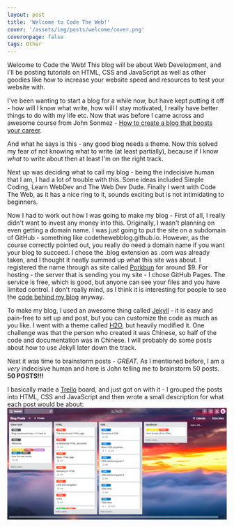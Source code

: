 ```yaml
---
layout: post
title: 'Welcome to Code The Web!'
cover: '/assets/img/posts/welcome/cover.png'
coveronpage: false
tags: Other
---
```


Welcome to Code the Web! This blog will be about Web Development, and I'll be posting tutorials on HTML, CSS and JavaScript as well as other goodies like how to increase your website speed and resources to test your website with.

I've been wanting to start a blog for a while now, but have kept putting it off - how will I know what write, how will I stay motivated, I really have better things to do with my life etc. Now that was before I came across and awesome course from John Sonmez - [How to create a blog that boosts your career][blog-course].

And what he says is this - any good blog needs a theme. Now this solved my fear of not knowing what to write (at least partially), because if I know *what* to write about then at least I'm on the right track.

Next up was deciding what to call my blog - being the indecisive human that I am, I had a lot of trouble with this. Some ideas included Simple Coding, Learn WebDev and The Web Dev Dude. Finally I went with Code The Web, as it has a nice ring to it, sounds exciting but is not intimidating to beginners.

Now I had to work out how I was going to make my blog - First of all, I really didn't want to invest any money into this. Originally, I wasn't planning on even getting a domain name. I was just going to put the site on a subdomain of GitHub - something like codethewebblog.github.io. However, as the course correctly pointed out, you really do need a domain name if you want your blog to succeed. I chose the .blog extension as .com was already taken, and I thought it neatly summed up what this site was about. I registered the name through as site called [Porkbun][porkbun] for around $9. For hosting - the server that is sending you my site - I chose GitHub Pages. The service is free, which is good, but anyone can see your files and you have limited control. I don't really mind, as I think it is interesting for people to see the [code behind my blog][github-repo] anyway.

To make my blog, I used an awesome thing called [Jekyll][jekyll] - it is easy and pain-free to set up and post, but you can customize the code as much as you like. I went with a theme called [H2O][h2o-theme], but heavily modified it. One challenge was that the person who created it was Chinese, so half of the code and documentation was in Chinese. I will probably do some posts about how to use Jekyll later down the track.

Next it was time to brainstorm posts - *GREAT.* As I mentioned before, I am a *very* indecisive human and here is John telling me to brainstorm 50 posts. **50 POSTS!!!**

I basically made a [Trello][trello] board, and just got on with it - I grouped the posts into HTML, CSS and JavaScript and then wrote a small description for what each post would be about:
![My brainstorm of posts][brainstorm-screenshot]

[blog-course]: https://simpleprogrammer.com/lp/create-your-blog-1/
[porkbun]: https://porkbun.com/
[github-repo]: https://github.com/CodeTheWebBlog/CodeTheWebBlog.github.io/
[jekyll]: https://jekyllrb.com/
[h2o-theme]: https://github.com/kaeyleo/jekyll-theme-H2O
[trello]: https://trello.com/
[brainstorm-screenshot]: /assets/img/posts/welcome/brainstorm-screenshot.png